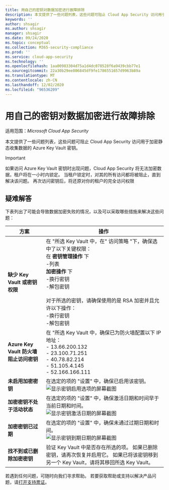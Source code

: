 ```yaml
---
title: 用自己的密钥对数据加密进行故障排除
description: 本文提供了一些问题列表，这些问题可阻止 Cloud App Security 访问用于加密静态收集数据的 Azure Key Vault 密钥。
keywords: ''
author: shsagir
ms.author: shsagir
manager: shsagir
ms.date: 09/24/2020
ms.topic: conceptual
ms.collection: M365-security-compliance
ms.prod: ''
ms.service: cloud-app-security
ms.technology: ''
ms.openlocfilehash: 1aa00983304d75a1d4dc078528f6a9439cbb77e1
ms.sourcegitcommit: 22a30b29ee806845df9fe1786551657d9963b89a
ms.translationtype: MT
ms.contentlocale: zh-CN
ms.lasthandoff: 12/02/2020
ms.locfileid: "96536209"
---
```

# <a name="troubleshooting-data-encryption-with-your-own-key"></a>用自己的密钥对数据加密进行故障排除

适用范围：*Microsoft Cloud App Security*

本文提供了一些问题列表，这些问题可阻止 Cloud App Security 访问用于加密静态收集数据的 Azure Key Vault 密钥。

> [!IMPORTANT]
> 如果访问 Azure Key Vault 密钥时出现问题，Cloud App Security 将无法加密数据，租户将在一小时内锁定。 当租户锁定时，对其的所有访问都将被阻止，直到解决该问题。 再次访问密钥后，将还原对你的租户的完全访问权限

## <a name="troubleshooting"></a>疑难解答

下表列出了可能会导致数据加密失败的情况，以及可以采取哪些措施来解决这些问题：

| 方案 | 操作 |
| --- | --- |
| <a name="missing-kv-key-permissions"></a>**缺少 Key Vault 或密钥权限** | 在 "所选 Key Vault 中，在" 访问策略 "下，确保选中了以下关键权限：<br />在 **密钥管理操作** 下<br />-列表<br />**加密操作** 下<br />-换行密钥<br />-解包密钥<br /><br />对于所选的密钥，请确保使用的是 RSA 加密并且允许以下操作：<br />-换行密钥<br />-解包密钥<br /> |
| <a name="firewall-block"></a>**Azure Key Vault 防火墙阻止访问密钥** | 在 "所选 Key Vault 中，确保已为防火墙配置以下 IP 地址：<br />- 13.66.200.132<br />- 23.100.71.251<br />- 40.78.82.214<br />- 51.105.4.145<br />- 52.166.166.111 |
| <a name="key-not-enabled"></a>**未启用加密密钥** | 在选定的项的 "设置" 中，确保已启用该密钥。<br />![显示密钥启用选项的屏幕截图](media/cloud-app-security-byok/byok-kv-key-enabled.PNG) |
| <a name="key-not-active"></a>**加密密钥不处于活动状态** | 在选定的项的 "设置" 中，确保激活日期和时间早于当前日期和时间。<br />![显示密钥激活日期的屏幕截图](media/cloud-app-security-byok/byok-kv-key-activation-date.PNG) |
| <a name="key-expired"></a>**加密密钥已过期** | 在选定的项的 "设置" 中，确保未通过过期日期和时间。<br />![显示密钥到期日期的屏幕截图](media/cloud-app-security-byok/byok-kv-key-expiration-date.PNG) |
| <a name="key-not-found"></a>**找不到或已删除加密密钥** | 验证 Key Vault 中是否存在所选的项。 如果已删除密钥，请再次恢复并启用它。 如果已将该密钥移到另一个 Key Vault，请将其移回所选 Key Vault。 |

若遇到任何问题，可随时向我们寻求帮助。 若要获取帮助或支持以解决产品问题，请[打开支持票证](/cloud-app-security/support-and-ts)。
